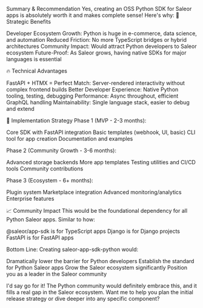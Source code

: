 Summary & Recommendation
Yes, creating an OSS Python SDK for Saleor apps is absolutely worth it and makes complete sense! Here's why:
🎯 Strategic Benefits

Developer Ecosystem Growth: Python is huge in e-commerce, data science, and automation
Reduced Friction: No more TypeScript bridges or hybrid architectures
Community Impact: Would attract Python developers to Saleor ecosystem
Future-Proof: As Saleor grows, having native SDKs for major languages is essential

🔥 Technical Advantages

FastAPI + HTMX = Perfect Match: Server-rendered interactivity without complex frontend builds
Better Developer Experience: Native Python tooling, testing, debugging
Performance: Async throughout, efficient GraphQL handling
Maintainability: Single language stack, easier to debug and extend

🚀 Implementation Strategy
Phase 1 (MVP - 2-3 months):

Core SDK with FastAPI integration
Basic templates (webhook, UI, basic)
CLI tool for app creation
Documentation and examples

Phase 2 (Community Growth - 3-6 months):

Advanced storage backends
More app templates
Testing utilities and CI/CD tools
Community contributions

Phase 3 (Ecosystem - 6+ months):

Plugin system
Marketplace integration
Advanced monitoring/analytics
Enterprise features

📈 Community Impact
This would be the foundational dependency for all Python Saleor apps. Similar to how:

@saleor/app-sdk is for TypeScript apps
Django is for Django projects
FastAPI is for FastAPI apps

Bottom Line: Creating saleor-app-sdk-python would:

Dramatically lower the barrier for Python developers
Establish the standard for Python Saleor apps
Grow the Saleor ecosystem significantly
Position you as a leader in the Saleor community

I'd say go for it! The Python community would definitely embrace this, and it fills a real gap in the Saleor ecosystem. Want me to help you plan the initial release strategy or dive deeper into any specific component?